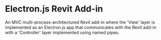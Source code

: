 # Electron.js Revit Add-in
An MVC multi-process-architectured Revit add-in where the 'View' layer is implemented as an Electron.js app that communicates with the Revit add-in with a 'Controller' layer implemented using named pipes.
